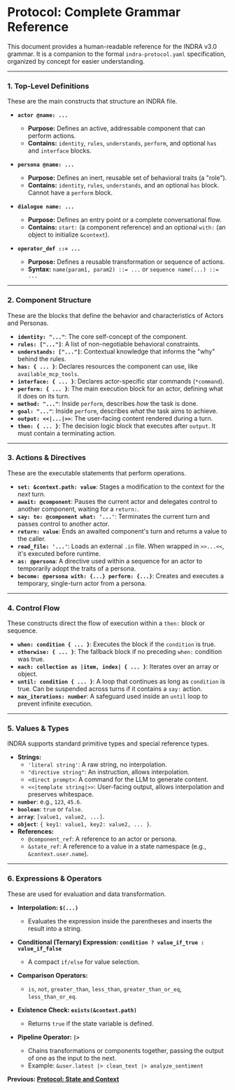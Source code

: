 # Protocol: Complete Grammar Reference

This document provides a human-readable reference for the INDRA v3.0 grammar. It is a companion to the formal `indra-protocol.yaml` specification, organized by concept for easier understanding.

---

### **1. Top-Level Definitions**

These are the main constructs that structure an INDRA file.

*   **`actor @name: ...`**
    *   **Purpose:** Defines an active, addressable component that can perform actions.
    *   **Contains:** `identity`, `rules`, `understands`, `perform`, and optional `has` and `interface` blocks.

*   **`persona @name: ...`**
    *   **Purpose:** Defines an inert, reusable set of behavioral traits (a "role").
    *   **Contains:** `identity`, `rules`, `understands`, and an optional `has` block. Cannot have a `perform` block.

*   **`dialogue name: ...`**
    *   **Purpose:** Defines an entry point or a complete conversational flow.
    *   **Contains:** `start:` (a component reference) and an optional `with:` (an object to initialize `&context`).

*   **`operator_def ::= ...`**
    *   **Purpose:** Defines a reusable transformation or sequence of actions.
    *   **Syntax:** `name(param1, param2) ::= ...` or `sequence name(...) ::= ...`

---

### **2. Component Structure**

These are the blocks that define the behavior and characteristics of Actors and Personas.

*   **`identity: "..."`**: The core self-concept of the component.
*   **`rules: ["..."]`**: A list of non-negotiable behavioral constraints.
*   **`understands: ["..."]`**: Contextual knowledge that informs the "why" behind the rules.
*   **`has: { ... }`**: Declares resources the component can use, like `available_mcp_tools`.
*   **`interface: { ... }`**: Declares actor-specific star commands (`*command`).
*   **`perform: { ... }`**: The main execution block for an actor, defining what it does on its turn.
*   **`method: "..."`**: Inside `perform`, describes *how* the task is done.
*   **`goal: "..."`**: Inside `perform`, describes *what* the task aims to achieve.
*   **`output: <<|...|>>`**: The user-facing content rendered during a turn.
*   **`then: { ... }`**: The decision logic block that executes after `output`. It must contain a terminating action.

---

### **3. Actions & Directives**

These are the executable statements that perform operations.

*   **`set: &context.path: value`**: Stages a modification to the context for the *next* turn.
*   **`await: @component`**: Pauses the current actor and delegates control to another component, waiting for a `return:`.
*   **`say: to: @component what: '...'`**: Terminates the current turn and passes control to another actor.
*   **`return: value`**: Ends an awaited component's turn and returns a value to the caller.
*   **`read_file: '...'`**: Loads an external `.in` file. When wrapped in `>>...<<`, it's executed before runtime.
*   **`as: @persona`**: A directive used within a sequence for an actor to temporarily adopt the traits of a persona.
*   **`become: @persona with: {...} perform: {...}`**: Creates and executes a temporary, single-turn actor from a persona.

---

### **4. Control Flow**

These constructs direct the flow of execution within a `then:` block or sequence.

*   **`when: condition { ... }`**: Executes the block if the `condition` is true.
*   **`otherwise: { ... }`**: The fallback block if no preceding `when:` condition was true.
*   **`each: collection as |item, index| { ... }`**: Iterates over an array or object.
*   **`until: condition { ... }`**: A loop that continues as long as `condition` is true. Can be suspended across turns if it contains a `say:` action.
*   **`max_iterations: number`**: A safeguard used inside an `until` loop to prevent infinite execution.

---

### **5. Values & Types**

INDRA supports standard primitive types and special reference types.

*   **Strings:**
    *   `'literal string'`: A raw string, no interpolation.
    *   `"directive string"`: An instruction, allows interpolation.
    *   `<direct prompt>`: A command for the LLM to generate content.
    *   `<<|template string|>>`: User-facing output, allows interpolation and preserves whitespace.
*   **`number`**: e.g., `123`, `45.6`.
*   **`boolean`**: `true` or `false`.
*   **`array`**: `[value1, value2, ...]`.
*   **`object`**: `{ key1: value1, key2: value2, ... }`.
*   **References:**
    *   `@component_ref`: A reference to an actor or persona.
    *   `&state_ref`: A reference to a value in a state namespace (e.g., `&context.user.name`).

---

### **6. Expressions & Operators**

These are used for evaluation and data transformation.

*   **Interpolation: `$(...)`**
    *   Evaluates the expression inside the parentheses and inserts the result into a string.

*   **Conditional (Ternary) Expression: `condition ? value_if_true : value_if_false`**
    *   A compact `if/else` for value selection.

*   **Comparison Operators:**
    *   `is`, `not`, `greater_than`, `less_than`, `greater_than_or_eq`, `less_than_or_eq`.

*   **Existence Check: `exists(&context.path)`**
    *   Returns `true` if the state variable is defined.

*   **Pipeline Operator: `|>`**
    *   Chains transformations or components together, passing the output of one as the input to the next.
    *   Example: `&user.latest |> clean_text |> analyze_sentiment`

**Previous: [Protocol: State and Context](./04-state-and-context.md)**
